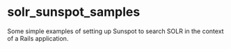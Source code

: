# solr_sunspot_samples
Some simple examples of setting up Sunspot to search SOLR in the context of a Rails application.
